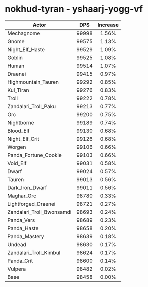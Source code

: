 # nokhud-tyran - yshaarj-yogg-vf
| Actor | DPS | Increase |
|---|:---:|:---:|
|Mechagnome|99998|1.56%|
|Gnome|99575|1.13%|
|Night_Elf_Haste|99529|1.09%|
|Goblin|99525|1.08%|
|Human|99514|1.07%|
|Draenei|99415|0.97%|
|Highmountain_Tauren|99292|0.85%|
|Kul_Tiran|99276|0.83%|
|Troll|99222|0.78%|
|Zandalari_Troll_Paku|99213|0.77%|
|Orc|99200|0.75%|
|Nightborne|99189|0.74%|
|Blood_Elf|99130|0.68%|
|Night_Elf_Crit|99126|0.68%|
|Worgen|99106|0.66%|
|Panda_Fortune_Cookie|99103|0.66%|
|Void_Elf|99031|0.58%|
|Dwarf|99024|0.57%|
|Tauren|99013|0.56%|
|Dark_Iron_Dwarf|99011|0.56%|
|Maghar_Orc|98780|0.33%|
|Lightforged_Draenei|98721|0.27%|
|Zandalari_Troll_Bwonsamdi|98693|0.24%|
|Panda_Vers|98689|0.23%|
|Panda_Haste|98658|0.20%|
|Panda_Mastery|98639|0.18%|
|Undead|98630|0.17%|
|Zandalari_Troll_Kimbul|98624|0.17%|
|Panda_Crit|98600|0.14%|
|Vulpera|98482|0.02%|
|Base|98458|0.00%|

